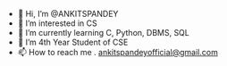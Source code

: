- 👋 Hi, I’m @ANKITSPANDEY
- 👀 I’m interested in CS
- 🌱 I’m currently learning C, Python, DBMS, SQL
- 💞️ I’m 4th Year Student of CSE
- 📫 How to reach me . ankitspandeyofficial@gmail.com

<!---
ANKITSPANDEY/ANKITSPANDEY is a ✨ special ✨ repository because its `README.md` (this file) appears on your GitHub profile.
You can click the Preview link to take a look at your changes.
--->
